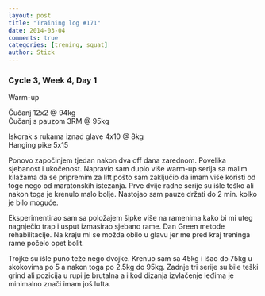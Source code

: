 ```yaml
---
layout: post
title: "Training log #171"
date: 2014-03-04
comments: true
categories: [trening, squat]
author: Stick
---
```


### Cycle 3, Week 4, Day 1  

Warm-up  

Čučanj 12x2 @ 94kg  
Čučanj s pauzom 3RM @ 95kg   

Iskorak s rukama iznad glave 4x10 @ 8kg   
Hanging pike 5x15  

Ponovo započinjem tjedan nakon dva off dana zarednom. Povelika sjebanost i ukočenost. Napravio sam duplo više warm-up serija sa malim kilažama da se pripremim za lift pošto sam zaključio da imam više koristi od toge nego od maratonskih istezanja. Prve dvije radne serije su išle teško ali nakon toga je krenulo malo bolje. Nastojao sam pauze držati do 2 min. kolko je bilo moguće.

Eksperimentirao sam sa položajem šipke više na ramenima kako bi mi uteg nagnječio trap i usput izmasirao sjebano rame. Dan Green metode rehabilitacije. Na kraju mi se možda obilo u glavu jer me pred kraj treninga rame počelo opet bolit.

Trojke su išle puno teže nego dvojke. Krenuo sam sa 45kg i išao do 75kg u skokovima po 5 a nakon toga po 2.5kg do 95kg. Zadnje tri serije su bile teški grind ali pozicija u rupi je brutalna a i kod dizanja izvlačenje leđima je minimalno znači imam još lufta.